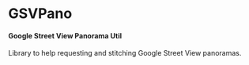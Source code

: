GSVPano
=======

#### Google Street View Panorama Util ####

Library to help requesting and stitching Google Street View panoramas.